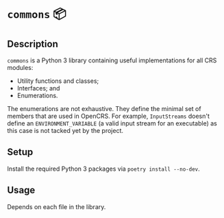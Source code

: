 # `commons` 📦

## Description

`commons` is a Python 3 library containing useful implementations for all CRS modules:
- Utility functions and classes;
- Interfaces; and
- Enumerations.

The enumerations are not exhaustive. They define the minimal set of members that are used in OpenCRS. For example, `InputStreams` doesn't define an `ENVIRONMENT_VARIABLE` (a valid input stream for an executable) as this case is not tacked yet by the project.

## Setup

Install the required Python 3 packages via `poetry install --no-dev`.

## Usage

Depends on each file in the library.

